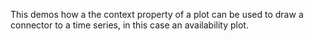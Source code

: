 This demos how a the context property of a plot can be used to draw a connector 
to a time series, in this case an availability plot.
